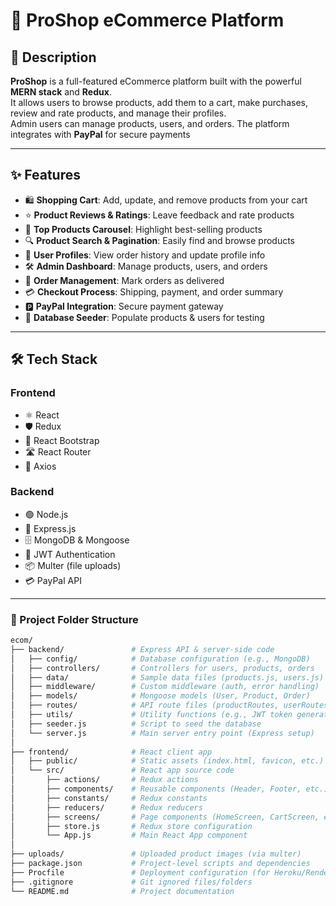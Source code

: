# 🛒 ProShop eCommerce Platform

## 📖 Description

**ProShop** is a full-featured eCommerce platform built with the powerful **MERN stack** and **Redux**.  
It allows users to browse products, add them to a cart, make purchases, review and rate products, and manage their profiles.  
Admin users can manage products, users, and orders. The platform integrates with **PayPal** for secure payments

---

## ✨ Features

- 🛍️ **Shopping Cart**: Add, update, and remove products from your cart  
- ⭐ **Product Reviews & Ratings**: Leave feedback and rate products  
- 🎠 **Top Products Carousel**: Highlight best-selling products  
- 🔍 **Product Search & Pagination**: Easily find and browse products  
- 👤 **User Profiles**: View order history and update profile info  
- 🛠️ **Admin Dashboard**: Manage products, users, and orders  
- 🚚 **Order Management**: Mark orders as delivered  
- 💳 **Checkout Process**: Shipping, payment, and order summary  
- 🅿️ **PayPal Integration**: Secure payment gateway  
- 🌱 **Database Seeder**: Populate products & users for testing  

---

## 🛠️ Tech Stack

### Frontend
- ⚛️ React  
- 🛡️ Redux  
- 🎨 React Bootstrap  
- 🛣️ React Router  
- 🧰 Axios  

### Backend
- 🟢 Node.js  
- 🚂 Express.js  
- 🗄️ MongoDB & Mongoose  
- 🔐 JWT Authentication  
- 📦 Multer (file uploads)  
- 💳 PayPal API  

---

### 📁 Project Folder Structure

```bash
ecom/
├── backend/               # Express API & server-side code
│   ├── config/            # Database configuration (e.g., MongoDB)
│   ├── controllers/       # Controllers for users, products, orders
│   ├── data/              # Sample data files (products.js, users.js)
│   ├── middleware/        # Custom middleware (auth, error handling)
│   ├── models/            # Mongoose models (User, Product, Order)
│   ├── routes/            # API route files (productRoutes, userRoutes, etc.)
│   ├── utils/             # Utility functions (e.g., JWT token generator)
│   ├── seeder.js          # Script to seed the database
│   └── server.js          # Main server entry point (Express setup)
│
├── frontend/              # React client app
│   ├── public/            # Static assets (index.html, favicon, etc.)
│   └── src/               # React app source code
│       ├── actions/       # Redux actions
│       ├── components/    # Reusable components (Header, Footer, etc.)
│       ├── constants/     # Redux constants
│       ├── reducers/      # Redux reducers
│       ├── screens/       # Page components (HomeScreen, CartScreen, etc.)
│       ├── store.js       # Redux store configuration
│       └── App.js         # Main React App component
│
├── uploads/               # Uploaded product images (via multer)
├── package.json           # Project-level scripts and dependencies
├── Procfile               # Deployment configuration (for Heroku/Render)
├── .gitignore             # Git ignored files/folders
└── README.md              # Project documentation

